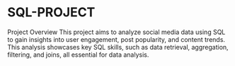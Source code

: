 # SQL-PROJECT
Project Overview
This project aims to analyze social media data using SQL to gain insights into user engagement, post popularity, and content trends. 
This analysis showcases key SQL skills, such as data retrieval, aggregation, filtering, and joins, all essential for data analysis.

